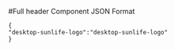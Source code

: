 #Full header Component
JSON Format
```
{   
"desktop-sunlife-logo":"desktop-sunlife-logo"
}
```
<!-- For "desktop-sunlife-logo" class available is "desktop-sunlife-logo" -->